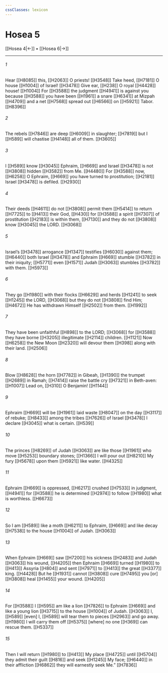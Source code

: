 ```yaml
---
cssClasses: lexicon
---
```


# Hosea 5

[[Hosea 4|←]] • [[Hosea 6|→]]

---

###### 1
Hear [[H8085]] this, [[H2063]] O priests! [[H3548]] Take heed, [[H7181]] O house [[H1004]] of Israel! [[H3478]] Give ear, [[H238]] O royal [[H4428]] house! [[H1004]] For [[H3588]] the judgment [[H4941]] is against you  because [[H3588]] you have been [[H1961]] a snare [[H6341]] at Mizpah [[H4709]] and a net [[H7568]] spread out [[H6566]] on [[H5921]] Tabor. [[H8396]]

###### 2
The rebels [[H7846]] are deep [[H6009]] in slaughter; [[H7819]] but I [[H589]] will chastise [[H4148]] all of them. [[H3605]]

###### 3
I [[H589]] know [[H3045]] Ephraim, [[H669]] and Israel [[H3478]] is not [[H3808]] hidden [[H3582]] from Me. [[H4480]] For [[H3588]] now, [[H6258]] O Ephraim, [[H669]] you have turned to prostitution; [[H2181]] Israel [[H3478]] is defiled. [[H2930]]

###### 4
Their deeds [[H4611]] do not [[H3808]] permit them [[H5414]] to return [[H7725]] to [[H413]] their God, [[H430]] for [[H3588]] a spirit [[H7307]] of prostitution [[H2183]] is within them, [[H7130]] and they do not [[H3808]] know [[H3045]] the LORD. [[H3068]]

###### 5
Israel’s [[H3478]] arrogance [[H1347]] testifies [[H6030]] against them; [[H6440]] both Israel [[H3478]] and Ephraim [[H669]] stumble [[H3782]] in their iniquity; [[H5771]] even [[H1571]] Judah [[H3063]] stumbles [[H3782]] with them. [[H5973]]

###### 6
They go [[H1980]] with their flocks [[H6629]] and herds [[H1241]] to seek [[H1245]] the LORD, [[H3068]] but they do not [[H3808]] find Him; [[H4672]] He has withdrawn Himself [[H2502]] from them. [[H1992]]

###### 7
They have been unfaithful [[H898]] to the LORD; [[H3068]] for [[H3588]] they have borne [[H3205]] illegitimate [[H2114]] children. [[H1121]] Now [[H6258]] the New Moon [[H2320]] will devour them [[H398]] along with their land. [[H2506]]

###### 8
Blow [[H8628]] the horn [[H7782]] in Gibeah, [[H1390]] the trumpet [[H2689]] in Ramah; [[H7414]] raise the battle cry [[H7321]] in Beth-aven: [[H1007]] Lead on, [[H310]] O Benjamin! [[H1144]]

###### 9
Ephraim [[H669]] will be [[H1961]] laid waste [[H8047]] on the day [[H3117]] of rebuke; [[H8433]] among the tribes [[H7626]] of Israel [[H3478]] I declare [[H3045]] what is certain. [[H539]]

###### 10
The princes [[H8269]] of Judah [[H3063]] are like those [[H1961]] who move [[H5253]] boundary stones; [[H1366]] I will pour out [[H8210]] My fury [[H5678]] upon them [[H5921]] like water. [[H4325]]

###### 11
Ephraim [[H669]] is oppressed, [[H6217]] crushed [[H7533]] in judgment, [[H4941]] for [[H3588]] he is determined [[H2974]] to follow [[H1980]] what is worthless. [[H6673]]

###### 12
So I am [[H589]] like a moth [[H6211]] to Ephraim, [[H669]] and like decay [[H7538]] to the house [[H1004]] of Judah. [[H3063]]

###### 13
When Ephraim [[H669]] saw [[H7200]] his sickness [[H2483]] and Judah [[H3063]] his wound, [[H4205]] then Ephraim [[H669]] turned [[H1980]] to [[H413]] Assyria [[H804]] and sent [[H7971]] to [[H413]] the great [[H3377]] king. [[H4428]] But he [[H1931]] cannot [[H3808]] cure [[H7495]] you  [or] [[H3808]] heal [[H1455]] your wound. [[H4205]]

###### 14
For [[H3588]] I [[H595]] am like a lion [[H7826]] to Ephraim [[H669]] and like a young lion [[H3715]] to the house [[H1004]] of Judah. [[H3063]] I, [[H589]] [even] I, [[H589]] will tear them to pieces [[H2963]] and go away. [[H1980]] I will carry them off [[H5375]] [where] no one [[H369]] can rescue them. [[H5337]]

###### 15
Then I will return [[H1980]] to [[H413]] My place [[H4725]] until [[H5704]] they admit their guilt [[H816]] and seek [[H1245]] My face; [[H6440]] in their affliction [[H6862]] they will earnestly seek Me.” [[H7836]]

